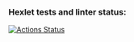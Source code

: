 ### Hexlet tests and linter status:
[![Actions Status](https://github.com/maslovks2/frontend-project-44/workflows/hexlet-check/badge.svg)](https://github.com/maslovks2/frontend-project-44/actions)